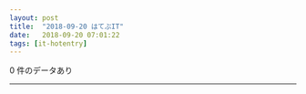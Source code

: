 ```yaml
---
layout: post
title:  "2018-09-20 はてぶIT"
date:   2018-09-20 07:01:22
tags: [it-hotentry]
---
```

0 件のデータあり

<hr>
